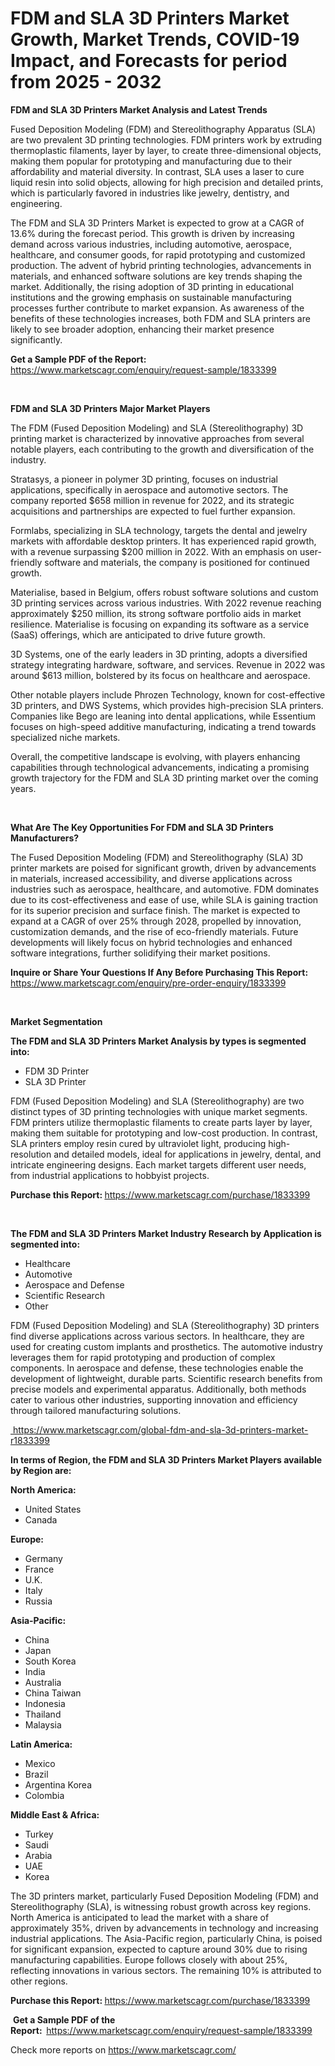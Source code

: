<p><h1>FDM and SLA 3D Printers Market Growth, Market Trends, COVID-19 Impact, and Forecasts for period from 2025 - 2032</h1></p><p><strong>FDM and SLA 3D Printers Market Analysis and Latest Trends</strong></p>
<p><p>Fused Deposition Modeling (FDM) and Stereolithography Apparatus (SLA) are two prevalent 3D printing technologies. FDM printers work by extruding thermoplastic filaments, layer by layer, to create three-dimensional objects, making them popular for prototyping and manufacturing due to their affordability and material diversity. In contrast, SLA uses a laser to cure liquid resin into solid objects, allowing for high precision and detailed prints, which is particularly favored in industries like jewelry, dentistry, and engineering.</p><p>The FDM and SLA 3D Printers Market is expected to grow at a CAGR of 13.6% during the forecast period. This growth is driven by increasing demand across various industries, including automotive, aerospace, healthcare, and consumer goods, for rapid prototyping and customized production. The advent of hybrid printing technologies, advancements in materials, and enhanced software solutions are key trends shaping the market. Additionally, the rising adoption of 3D printing in educational institutions and the growing emphasis on sustainable manufacturing processes further contribute to market expansion. As awareness of the benefits of these technologies increases, both FDM and SLA printers are likely to see broader adoption, enhancing their market presence significantly.</p></p>
<p><strong>Get a Sample PDF of the Report:&nbsp;</strong> <a href="https://www.marketscagr.com/enquiry/request-sample/1833399?utm_campaign=2039&utm_medium=2&utm_source=Github&utm_content=ia&utm_term=26032025&utm_id=fdm-and-sla-3d-printers">https://www.marketscagr.com/enquiry/request-sample/1833399</a></p>
<p>&nbsp;</p>
<p><strong>FDM and SLA 3D Printers Major Market Players</strong></p>
<p><p>The FDM (Fused Deposition Modeling) and SLA (Stereolithography) 3D printing market is characterized by innovative approaches from several notable players, each contributing to the growth and diversification of the industry. </p><p>Stratasys, a pioneer in polymer 3D printing, focuses on industrial applications, specifically in aerospace and automotive sectors. The company reported $658 million in revenue for 2022, and its strategic acquisitions and partnerships are expected to fuel further expansion.</p><p>Formlabs, specializing in SLA technology, targets the dental and jewelry markets with affordable desktop printers. It has experienced rapid growth, with a revenue surpassing $200 million in 2022. With an emphasis on user-friendly software and materials, the company is positioned for continued growth.</p><p>Materialise, based in Belgium, offers robust software solutions and custom 3D printing services across various industries. With 2022 revenue reaching approximately $250 million, its strong software portfolio aids in market resilience. Materialise is focusing on expanding its software as a service (SaaS) offerings, which are anticipated to drive future growth.</p><p>3D Systems, one of the early leaders in 3D printing, adopts a diversified strategy integrating hardware, software, and services. Revenue in 2022 was around $613 million, bolstered by its focus on healthcare and aerospace.</p><p>Other notable players include Phrozen Technology, known for cost-effective 3D printers, and DWS Systems, which provides high-precision SLA printers. Companies like Bego are leaning into dental applications, while Essentium focuses on high-speed additive manufacturing, indicating a trend towards specialized niche markets.</p><p>Overall, the competitive landscape is evolving, with players enhancing capabilities through technological advancements, indicating a promising growth trajectory for the FDM and SLA 3D printing market over the coming years.</p></p>
<p>&nbsp;</p>
<p><strong>What Are The Key Opportunities For FDM and SLA 3D Printers Manufacturers?</strong></p>
<p><p>The Fused Deposition Modeling (FDM) and Stereolithography (SLA) 3D printer markets are poised for significant growth, driven by advancements in materials, increased accessibility, and diverse applications across industries such as aerospace, healthcare, and automotive. FDM dominates due to its cost-effectiveness and ease of use, while SLA is gaining traction for its superior precision and surface finish. The market is expected to expand at a CAGR of over 25% through 2028, propelled by innovation, customization demands, and the rise of eco-friendly materials. Future developments will likely focus on hybrid technologies and enhanced software integrations, further solidifying their market positions.</p></p>
<p><strong>Inquire or Share Your Questions If Any Before Purchasing This Report:</strong> <a href="https://www.marketscagr.com/enquiry/pre-order-enquiry/1833399?utm_campaign=2039&utm_medium=2&utm_source=Github&utm_content=ia&utm_term=26032025&utm_id=fdm-and-sla-3d-printers">https://www.marketscagr.com/enquiry/pre-order-enquiry/1833399</a></p>
<p>&nbsp;</p>
<p><strong>Market Segmentation</strong></p>
<p><strong>The FDM and SLA 3D Printers Market Analysis by types is segmented into:</strong></p>
<p><ul><li>FDM 3D Printer</li><li>SLA 3D Printer</li></ul></p>
<p><p>FDM (Fused Deposition Modeling) and SLA (Stereolithography) are two distinct types of 3D printing technologies with unique market segments. FDM printers utilize thermoplastic filaments to create parts layer by layer, making them suitable for prototyping and low-cost production. In contrast, SLA printers employ resin cured by ultraviolet light, producing high-resolution and detailed models, ideal for applications in jewelry, dental, and intricate engineering designs. Each market targets different user needs, from industrial applications to hobbyist projects.</p></p>
<p><strong>Purchase this Report:&nbsp;</strong><a href="https://www.marketscagr.com/purchase/1833399?utm_campaign=2039&utm_medium=2&utm_source=Github&utm_content=ia&utm_term=26032025&utm_id=fdm-and-sla-3d-printers">https://www.marketscagr.com/purchase/1833399</a></p>
<p>&nbsp;</p>
<p><strong>The FDM and SLA 3D Printers Market Industry Research by Application is segmented into:</strong></p>
<p><ul><li>Healthcare</li><li>Automotive</li><li>Aerospace and Defense</li><li>Scientific Research</li><li>Other</li></ul></p>
<p><p>FDM (Fused Deposition Modeling) and SLA (Stereolithography) 3D printers find diverse applications across various sectors. In healthcare, they are used for creating custom implants and prosthetics. The automotive industry leverages them for rapid prototyping and production of complex components. In aerospace and defense, these technologies enable the development of lightweight, durable parts. Scientific research benefits from precise models and experimental apparatus. Additionally, both methods cater to various other industries, supporting innovation and efficiency through tailored manufacturing solutions.</p></p>
<p><a href="https://www.marketscagr.com/global-fdm-and-sla-3d-printers-market-r1833399?utm_campaign=2039&utm_medium=2&utm_source=Github&utm_content=ia&utm_term=26032025&utm_id=fdm-and-sla-3d-printers">&nbsp;https://www.marketscagr.com/global-fdm-and-sla-3d-printers-market-r1833399</a></p>
<p><strong>In terms of Region, the FDM and SLA 3D Printers Market Players available by Region are:</strong></p>
<p>
    <p> <strong> North America: </strong>
        <ul>
            <li>United States</li>
            <li>Canada</li>
        </ul>
        </p> 
    <p> <strong> Europe: </strong>
        <ul>
            <li>Germany</li>
            <li>France</li>
            <li>U.K.</li>
            <li>Italy</li>
            <li>Russia</li>
        </ul>
        </p> 
    <p> <strong> Asia-Pacific: </strong>
        <ul>
            <li>China</li>
            <li>Japan</li>
            <li>South Korea</li>
            <li>India</li>
            <li>Australia</li>
            <li>China Taiwan</li>
            <li>Indonesia</li>
            <li>Thailand</li>
            <li>Malaysia</li>
        </ul>
        </p> 
    <p> <strong> Latin America: </strong>
        <ul>
            <li>Mexico</li>
            <li>Brazil</li>
            <li>Argentina Korea</li>
            <li>Colombia</li>
        </ul>
        </p> 
    <p> <strong> Middle East & Africa: </strong>
        <ul>
            <li>Turkey</li>
            <li>Saudi</li>
            <li>Arabia</li>
            <li>UAE</li>
            <li>Korea</li>
        </ul>
    </p>
    </p>
<p><p>The 3D printers market, particularly Fused Deposition Modeling (FDM) and Stereolithography (SLA), is witnessing robust growth across key regions. North America is anticipated to lead the market with a share of approximately 35%, driven by advancements in technology and increasing industrial applications. The Asia-Pacific region, particularly China, is poised for significant expansion, expected to capture around 30% due to rising manufacturing capabilities. Europe follows closely with about 25%, reflecting innovations in various sectors. The remaining 10% is attributed to other regions.</p></p>
<p><strong>Purchase this Report: </strong><a href="https://www.marketscagr.com/purchase/1833399?utm_campaign=2039&utm_medium=2&utm_source=Github&utm_content=ia&utm_term=26032025&utm_id=fdm-and-sla-3d-printers">https://www.marketscagr.com/purchase/1833399</a></p>
<p>&nbsp;<strong>Get a Sample PDF of the Report:&nbsp;&nbsp;</strong><a href="https://www.marketscagr.com/enquiry/request-sample/1833399?utm_campaign=2039&utm_medium=2&utm_source=Github&utm_content=ia&utm_term=26032025&utm_id=fdm-and-sla-3d-printers">https://www.marketscagr.com/enquiry/request-sample/1833399</a></p>
<p><strong></strong></p>
<p>Check more reports on <a href="https://www.marketscagr.com/?utm_campaign=2039&utm_medium=2&utm_source=Github&utm_content=ia&utm_term=26032025&utm_id=fdm-and-sla-3d-printers">https://www.marketscagr.com/</a></p>